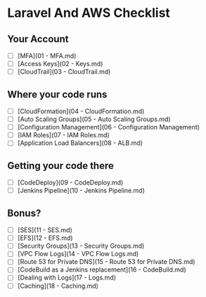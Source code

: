 # Laravel And AWS Checklist

## Your Account
- [ ] [MFA](01 - MFA.md)
- [ ] [Access Keys](02 - Keys.md)
- [ ] [CloudTrail](03 - CloudTrail.md)

## Where your code runs
- [ ] [CloudFormation](04 - CloudFormation.md)
- [ ] [Auto Scaling Groups](05 - Auto Scaling Groups.md)
- [ ] [Configuration Management](06 - Configuration Management)
- [ ] [IAM Roles](07 - IAM Roles.md)
- [ ] [Application Load Balancers](08 - ALB.md)

## Getting your code there
- [ ] [CodeDeploy](09 - CodeDeploy.md)
- [ ] [Jenkins Pipeline](10 - Jenkins Pipeline.md)

## Bonus?
- [ ] [SES](11 - SES.md)
- [ ] [EFS](12 - EFS.md)
- [ ] [Security Groups](13 - Security Groups.md)
- [ ] [VPC Flow Logs](14 - VPC Flow Logs.md)
- [ ] [Route 53 for Private DNS](15 - Route 53 for Private DNS.md)
- [ ] [CodeBuild as a Jenkins replacement](16 - CodeBuild.md)
- [ ] [Dealing with Logs](17 - Logs.md)
- [ ] [Caching](18 - Caching.md)
